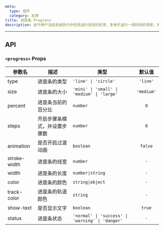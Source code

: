 ```yaml
meta:
  type: 组件
  category: 反馈
title: 进度条 Progress
description: 给予用户当前系统执行中任务运行状态的反馈，多用于运行一段时间的场景，有效减轻用户在等待中产生的焦虑感。
```
---

<!--@include: ./__demo__/basic.md-->

<!--@include: ./__demo__/status.md-->

<!--@include: ./__demo__/circle.md-->

<!--@include: ./__demo__/mini.md-->

<!--@include: ./__demo__/size.md-->

<!--@include: ./__demo__/linear.md-->

<!--@include: ./__demo__/steps.md-->

<!--@include: ./__demo__/trackColor.md-->

## API


### `<progress>` Props

|参数名|描述|类型|默认值|
|---|---|---|:---:|
|type|进度条的类型|`'line' \| 'circle'`|`'line'`|
|size|进度条的大小|`'mini' \| 'small' \| 'medium' \| 'large'`|`'medium'`|
|percent|进度条当前的百分比|`number`|`0`|
|steps|开启步骤条模式，并设置步骤数|`number`|`0`|
|animation|是否开启过渡动画|`boolean`|`false`|
|stroke-width|进度条的线宽|`number`|`-`|
|width|进度条的长度|`number\|string`|`-`|
|color|进度条的颜色|`string\|object`|`-`|
|track-color|进度条的轨道颜色|`string`|`-`|
|show-text|是否显示文字|`boolean`|`true`|
|status|进度条状态|`'normal' \| 'success' \| 'warning' \| 'danger'`|`-`|



